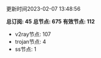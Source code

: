更新时间2023-02-07 13:48:56

**总订阅: 45**
**总节点: 675**
**有效节点: 112**
- v2ray节点: 107
- trojan节点: 4
- ss节点: 1
